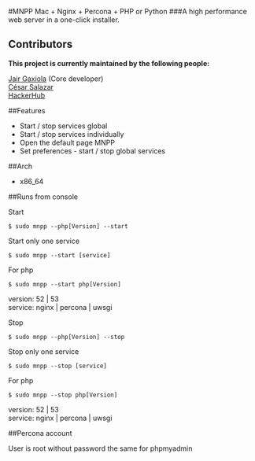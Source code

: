#MNPP  Mac + Nginx + Percona + PHP or Python
###A high performance web server in a one-click installer.

## Contributors
**This project is currently maintained by the following people:**    

[Jair Gaxiola](https://github.com/jyr) (Core developer)    
[César Salazar](http://cesarsalazar.mx/)    
[HackerHub](http://www.hackerhub.com)

##Features

* Start / stop services global
* Start / stop services individually
* Open the default page MNPP
* Set preferences - start  / stop global services

##Arch

* x86_64

##Runs from console

Start    
<pre><code>$ sudo mnpp --php[Version] --start</code></pre>
Start only one service    
<pre><code>$ sudo mnpp --start [service]</code></pre>
For php    
<pre><code>$ sudo mnpp --start php[Version]</code></pre>
version: 52 | 53    
service: nginx | percona | uwsgi

Stop    
<pre><code>$ sudo mnpp --php[Version] --stop</code></pre>
Stop only one service    
<pre><code>$ sudo mnpp --stop [service]</code></pre>
For php    
<pre><code>$ sudo mnpp --stop php[Version]</code></pre>

version: 52 | 53    
service: nginx | percona | uwsgi

##Percona account

User is root without password the same for phpmyadmin
